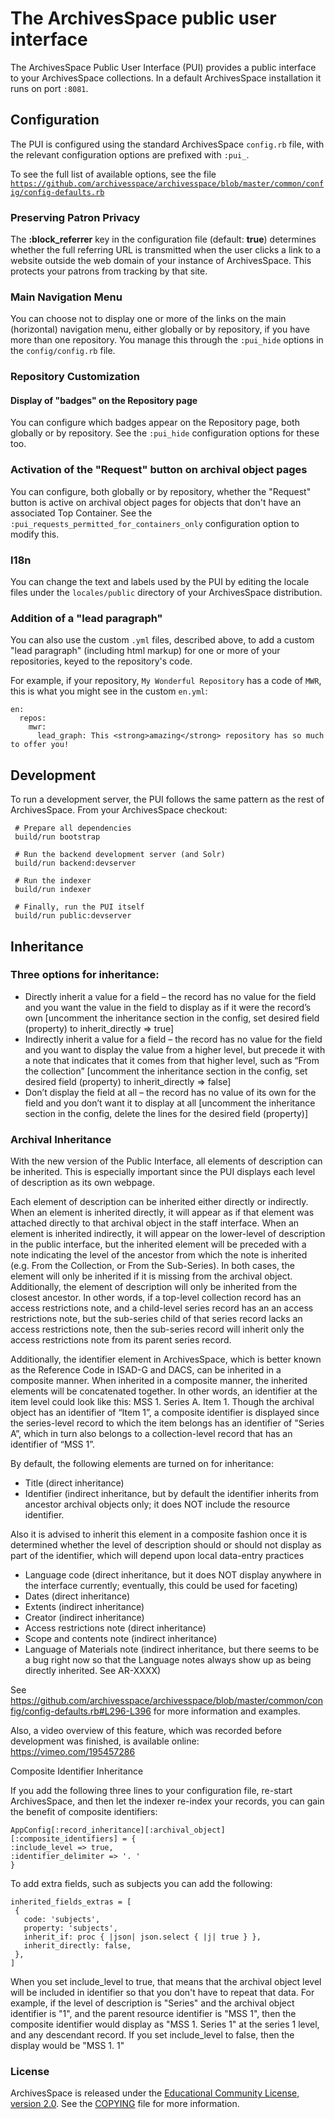 # The ArchivesSpace public user interface

The ArchivesSpace Public User Interface (PUI) provides a public
interface to your ArchivesSpace collections.  In a default
ArchivesSpace installation it runs on port `:8081`.

## Configuration

The PUI is configured using the standard ArchivesSpace `config.rb`
file, with the relevant configuration options are prefixed with
`:pui_`.

To see the full list of available options, see the file
[`https://github.com/archivesspace/archivesspace/blob/master/common/config/config-defaults.rb`](https://github.com/archivesspace/archivesspace/blob/master/common/config/config-defaults.rb)

### Preserving Patron Privacy

The **:block_referrer** key in the configuration file (default: **true**) determines whether the full referring URL is
transmitted when the user clicks a link to a website outside the web domain of your instance of ArchivesSpace.  This
protects your patrons from tracking by that site.

### Main Navigation Menu

You can choose not to display one or more of the links on the main
(horizontal) navigation menu, either globally or by repository, if you
have more than one repository.  You manage this through the
`:pui_hide` options in the `config/config.rb` file.

### Repository Customization

#### Display of "badges" on the Repository page

You can configure which badges appear on the Repository page, both
globally or by repository.  See the `:pui_hide` configuration options
for these too.

### Activation of the "Request" button on archival object pages

You can configure, both globally or by repository, whether the
"Request" button is active on archival object pages for objects that
don't have an associated Top Container.  See the
`:pui_requests_permitted_for_containers_only` configuration option to
modify this.

### I18n

You can change the text and labels used by the PUI by editing the
locale files under the `locales/public` directory of your
ArchivesSpace distribution.

### Addition of a "lead paragraph"

You can also use the custom `.yml` files, described above, to add a
custom "lead paragraph" (including html markup) for one or more of
your repositories, keyed to the repository's code.

For example, if your repository, `My Wonderful Repository` has a code of `MWR`, this is what you might see in the
custom `en.yml`:
```
en:
  repos:
    mwr:
      lead_graph: This <strong>amazing</strong> repository has so much to offer you!
```

## Development

To run a development server, the PUI follows the same pattern as the rest of ArchivesSpace.  From your ArchivesSpace checkout:

     # Prepare all dependencies
     build/run bootstrap

     # Run the backend development server (and Solr)
     build/run backend:devserver

     # Run the indexer
     build/run indexer

     # Finally, run the PUI itself
     build/run public:devserver

## Inheritance

### Three options for inheritance:

* Directly inherit a value for a field – the record has no value for the field and you want the value in the field to display as if it were the record’s own [uncomment the inheritance section in the config, set desired field (property) to inherit_directly => true]
* Indirectly inherit a value for a field – the record has no value for the field and you want to display the value from a higher level, but precede it with a note that indicates that it comes from that higher level, such as “From the collection” [uncomment the inheritance section in the config, set desired field (property) to inherit_directly => false]
* Don’t display the field at all – the record has no value of its own for the field and you don’t want it to display at all [uncomment the inheritance section in the config, delete the lines for the desired field (property)]


### Archival Inheritance

With the new version of the Public Interface, all elements of description can be inherited. This is especially important since the PUI displays each level of description as its own webpage.

Each element of description can be inherited either directly or indirectly. When an element is inherited directly, it will appear as if that element was attached directly to that archival object in the staff interface. When an element is inherited indirectly, it will appear on the lower-level of description in the public interface, but the inherited element will be preceded with a note indicating the level of the ancestor from which the note is inherited (e.g. From the Collection, or From the Sub-Series). In both cases, the element will only be inherited if it is missing from the archival object. Additionally, the element of description will only be inherited from the closest ancestor. In other words, if a top-level collection record has an access restrictions note, and a child-level series record has an an access restrictions note, but the sub-series child of that series record lacks an access restrictions note, then the sub-series record will inherit only the access restrictions note from its parent series record.

Additionally, the identifier element in ArchivesSpace, which is better known as the Reference Code in ISAD-G and DACS, can be inherited in a composite manner. When inherited in a composite manner, the inherited elements will be concatenated together. In other words, an identifier at the item level could look like this: MSS 1. Series A. Item 1. Though the archival object has an identifier of “Item 1”, a composite identifier is displayed since the series-level record to which the item belongs has an identifier of "Series A”, which in turn also belongs to a collection-level record that has an identifier of “MSS 1”.

By default, the following elements are turned on for inheritance:

  * Title (direct inheritance)
  * Identifier (indirect inheritance, but by default the identifier inherits from ancestor archival objects only; it does NOT include the resource identifier.

Also it is advised to inherit this element in a composite fashion once it is determined whether the level of description should or should not display as part of the identifier, which will depend upon local data-entry practices

  * Language code (direct inheritance, but it does NOT display anywhere in the interface currently; eventually, this could be used for faceting)
  * Dates (direct inheritance)
  * Extents (indirect inheritance)
  * Creator (indirect inheritance)
  * Access restrictions note (direct inheritance)
  * Scope and contents note (indirect inheritance)
  * Language of Materials note (indirect inheritance, but there seems to be a bug right now so that the Language notes always show up as being directly inherited. See AR-XXXX)

See https://github.com/archivesspace/archivesspace/blob/master/common/config/config-defaults.rb#L296-L396 for more information and examples.

Also, a video overview of this feature, which was recorded before development was finished, is available online:
https://vimeo.com/195457286

Composite Identifier Inheritance

If you add the following three lines to your configuration file, re-start ArchivesSpace, and then let the indexer re-index your records, you can gain the benefit of composite identifiers:

```
AppConfig[:record_inheritance][:archival_object][:composite_identifiers] = {
:include_level => true,
:identifier_delimiter => '. '
}
```

To add extra fields, such as subjects you can add the following:

```
inherited_fields_extras = [
 {
   code: 'subjects',
   property: 'subjects',
   inherit_if: proc { |json| json.select { |j| true } },
   inherit_directly: false,
 },
]
```

When you set include_level to true, that means that the archival object level will be included in identifier so that you don't have to repeat that data. For example, if the level of description is "Series" and the archival object identifier is "1", and the parent resource identifier is "MSS 1", then the composite identifier would display as "MSS 1. Series 1" at the series 1 level, and any descendant record. If you set include_level to false, then the display would be "MSS 1. 1"

### License

ArchivesSpace is released under the [Educational Community License,
version 2.0](http://opensource.org/licenses/ecl2.php). See the
[COPYING](https://github.com/archivesspace/archivesspace/blob/master/COPYING) file for more information.

